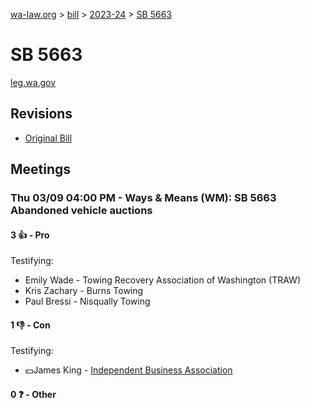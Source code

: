 [wa-law.org](/) > [bill](/bill/) > [2023-24](/bill/2023-24/) > [SB 5663](/bill/2023-24/sb/5663/)

# SB 5663
[leg.wa.gov](https://app.leg.wa.gov/billsummary?BillNumber=5663&Year=2023&Initiative=false)

## Revisions
* [Original Bill](1/)

## Meetings
### Thu 03/09 04:00 PM - Ways & Means (WM): SB 5663 Abandoned vehicle auctions
#### 3 👍 - Pro
Testifying:
* Emily Wade - Towing Recovery Association of Washington (TRAW)
* Kris Zachary - Burns Towing
* Paul Bressi - Nisqually Towing

#### 1 👎 - Con
Testifying:
* 💵James King - [Independent Business Association](/org/independent_business_association/)

#### 0 ❓ - Other
